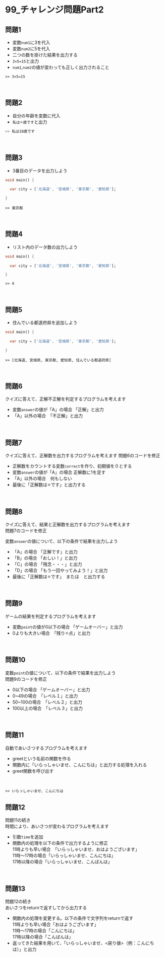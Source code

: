 # **99_チャレンジ問題Part2**

## **問題1**

- 変数`num1`に3を代入
- 変数`num2`に5を代入
- 二つの数を掛けた結果を出力する
- `3×5=15`と出力
- `num1`,`num2`の値が変わっても正しく出力されること

```
>> 3×5=15
```

<br>

## **問題2**

- 自分の年齢を変数に代入
- `私は⚪︎歳です`と出力


```dart
>> 私は18歳です
```

<br>

## **問題3**

- 3番目のデータを出力しよう
  
```dart
void main() {
  
  var city = ['北海道', '宮城県', '東京都', '愛知県'];

}
```

```
>> 東京都
```

<br>

## **問題4**

- リスト内のデータ数の出力しよう
  
```dart
void main() {
  
  var city = ['北海道', '宮城県', '東京都', '愛知県'];

}
```

```
>> 4
```

<br>

## **問題5**

- 住んでいる都道府県を追加しよう
  
```dart
void main() {
  
  var city = ['北海道', '宮城県', '東京都', '愛知県'];

}
```

```
>> [北海道, 宮城県, 東京都, 愛知県, 住んでいる都道府県]
```

<br>

## **問題6**

クイズに答えて、正解不正解を判定するプログラムを考えます

- 変数`answer`の値が「A」の場合 「正解」と出力
- 「A」以外の場合　「不正解」と出力

<br>

## **問題7**

クイズに答えて、正解数を出力するプログラムを考えます
問題6のコードを修正  

- 正解数をカウントする変数`correct`を作り、初期値を０とする
- 変数`answer`の値が「A」の場合 正解数に1を足す
- 「A」以外の場合　何もしない
- 最後に「正解数は⚪︎です」と出力する

<br>

## **問題8**

クイズに答えて、結果と正解数を出力するプログラムを考えます  
問題7のコードを修正  

変数`answer`の値について、以下の条件で結果を出力しよう

- 「A」の場合 「正解です」と出力
- 「B」の場合 「おしい！」と出力
- 「C」の場合 「残念・・・」と出力
- 「D」の場合 「もう一回やってみよう！」と出力
- 最後に「正解数は⚪︎です」　または　と出力する

<br>

## **問題9**

ゲームの結果を判定するプログラムを考えます

- 変数`point`の値が0以下の場合 「ゲームオーバー」と出力
- 0よりも大きい場合　「残り⚪︎点」と出力

<br>

## **問題10**

変数`point`の値について、以下の条件で結果を出力しよう  
問題9のコードを修正  

- 0以下の場合 「ゲームオーバー」と出力
- 0~49の場合　「レベル１」と出力
- 50~100の場合　「レベル２」と出力
- 100以上の場合　「レベル３」と出力

<br>

## **問題11**

自動であいさつするプログラムを考えます

- greetという名前の関数を作る
- 関数内に「いらっしゃいませ、こんにちは」と出力する処理を入れる
- greet関数を呼び出す

<br>

```
>> いらっしゃいませ、こんにちは
```

## **問題12**

問題11の続き  
時間により、あいさつが変わるプログラムを考えます

- 引数`time`を追加
- 関数内の処理を以下の条件で出力するように修正  
  11時よりも早い場合　「いらっしゃいませ、おはようございます」  
  11時〜17時の場合「いらっしゃいませ、こんにちは」  
  17時以降の場合「いらっしゃいませ、こんばんは」  

<br>

## **問題13**

問題12の続き  
あいさつをreturnで返すしてから出力する

- 関数内の処理を変更する。以下の条件で文字列をreturnで返す  
  11時よりも早い場合「おはようございます」  
  11時〜17時の場合「こんにちは」  
  17時以降の場合「こんばんは」  
- 返ってきた結果を用いて、「いらっしゃいませ、<戻り値>（例：こんにちは）」と出力

<br>
